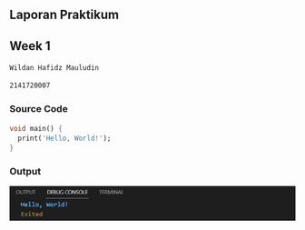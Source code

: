 ## Laporan Praktikum

## Week 1

```sh
Wildan Hafidz Mauludin
```

```sh
2141720007
```

### Source Code

```dart
void main() {
  print('Hello, World!');
}
```

### Output

![Output](docs/output.png)